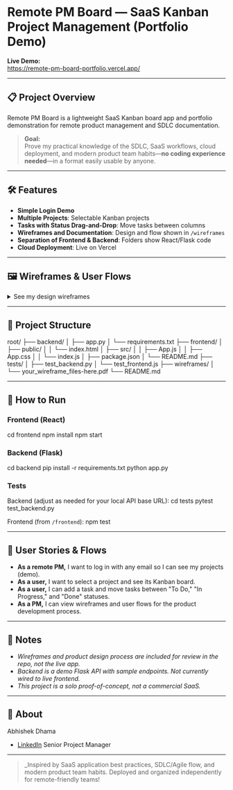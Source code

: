 # Remote PM Board — SaaS Kanban Project Management (Portfolio Demo)

**Live Demo:**  
https://remote-pm-board-portfolio.vercel.app/

---

## 📋 Project Overview

Remote PM Board is a lightweight SaaS Kanban board app and portfolio demonstration for remote product management and SDLC documentation.

> **Goal:**  
Prove my practical knowledge of the SDLC, SaaS workflows, cloud deployment, and modern product team habits—**no coding experience needed**—in a format easily usable by anyone.

---

## 🛠️ Features

- **Simple Login Demo**
- **Multiple Projects**: Selectable Kanban projects
- **Tasks with Status Drag-and-Drop**: Move tasks between columns
- **Wireframes and Documentation**: Design and flow shown in `/wireframes`
- **Separation of Frontend & Backend**: Folders show React/Flask code
- **Cloud Deployment**: Live on Vercel

---

## 🖼️ Wireframes & User Flows

<details>
<summary>See my design wireframes</summary>

- For full design process, see the [`/wireframes`](./wireframes) folder.
- ![Wireframe Example](./wireframes/ProjectHive%20-%20Dashboard.pdf)
- Add/replace with JPG/PNG for inline images if you want high recruiter visibility!
</details>

---

## 🚦 Project Structure
root/
├── backend/
│ ├── app.py
│ └── requirements.txt
├── frontend/
│ ├── public/
│ │ └── index.html
│ ├── src/
│ │ ├── App.js
│ │ ├── App.css
│ │ └── index.js
│ ├── package.json
│ └── README.md
├── tests/
│ ├── test_backend.py
│ └── test_frontend.js
├── wireframes/
│ └── your_wireframe_files-here.pdf
└── README.md


---

## 🚀 How to Run

### **Frontend (React)**
cd frontend
npm install
npm start


### **Backend (Flask)**
cd backend
pip install -r requirements.txt
python app.py


### **Tests**
Backend (adjust as needed for your local API base URL):
cd tests
pytest test_backend.py


Frontend (from `/frontend`):
npm test


---

## 🧭 User Stories & Flows

- **As a remote PM,** I want to log in with any email so I can see my projects (demo).
- **As a user,** I want to select a project and see its Kanban board.
- **As a user,** I can add a task and move tasks between "To Do," "In Progress," and "Done" statuses.
- **As a PM,** I can view wireframes and user flows for the product development process.

---

## 📝 Notes

- *Wireframes and product design process are included for review in the repo, not the live app.*
- *Backend is a demo Flask API with sample endpoints. Not currently wired to live frontend.*
- *This project is a solo proof-of-concept, not a commercial SaaS.*

---

## 🙋 About

 Abhishek Dhama  
- [LinkedIn](https://www.linkedin.com/in/abhishekkdhama/)
 Senior Project Manager
---

> _Inspired by SaaS application best practices, SDLC/Agile flow, and modern product team habits. Deployed and organized independently for remote-friendly teams!

